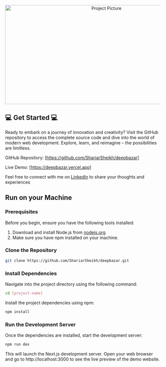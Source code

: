 <p align="center">
  <img src="https://i.ibb.co/F4xZfCD/Deep-Bazar.png" height="320" width="640" title="Project Picture">
</p>

## 💻 Get Started 💻

Ready to embark on a journey of innovation and creativity? Visit the GitHub repository to access the complete source code and dive into the world of modern web development. Explore, learn, and reimagine – the possibilities are limitless.

GitHub Repository: [https://github.com/ShariarSheikh/deepbazar]

Live Demo: [https://deepbazar.vercel.app]

Feel free to connect with me on [LinkedIn](https://www.linkedin.com/in/sheikhshariar/) to share your thoughts and experiences

## Run on your Machine

### Prerequisites

Before you begin, ensure you have the following tools installed:

1.  Download and install Node.js from [nodejs.org](https://nodejs.org/en).
2.  Make sure you have npm installed on your machine.

### Clone the Repository

```bash
git clone https://github.com/ShariarSheikh/deepbazar.git
```

### Install Dependencies

Navigate into the project directory using the following command:

```bash
cd [project-name]
```

Install the project dependencies using npm:

```bash
npm install
```

### Run the Development Server

Once the dependencies are installed, start the development server:

```bash
npm run dev
```

This will launch the Next.js development server. Open your web browser and go to http://localhost:3000 to see the live preview of the demo website.
